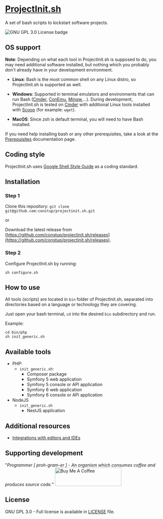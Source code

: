 # [ProjectInit.sh](https://projectinit.sh)

A set of bash scripts to kickstart software projects.

<img src="https://img.shields.io/badge/license-GNU%20GPL%203.0-brightgreen" alt="GNU GPL 3.0 License badge" />

## OS support

**Note**: Depending on what each tool in ProjectInit.sh is supposed to do, you may need additional software installed,
but nothing which you probably don't already have in your development environment.

- **Linux**: Bash is the most common shell on any Linux distro, so ProjectInit.sh is supported as well.

- **Windows**: Supported in terminal emulators and environments that can run Bash ([Cmder](https://cmder.net/), 
[ConEmu](https://conemu.github.io/), [Mingw](https://www.mingw-w64.org/),...). During development,
ProjectInit.sh is tested on [Cmder](https://cmder.net/) with additional Linux tools installed with 
[Scoop](https://scoop.sh/) (for example: `wget`).

- **MacOS**: Since *zsh* is default terminal, you will need to have Bash installed.

If you need help installing bash or any other prerequisites, take a look at the [Prerequisites](./doc/PREREQUISITES.md) 
documentation page.

## Coding style

ProjectInit.sh uses [Google Shell Style Guide](https://google.github.io/styleguide/shellguide.html) as a coding standard.

## Installation

### Step 1

Clone this repository: `git clone git@github.com:constup/projectinit.sh.git`

or

Download the latest release from 
[https://github.com/constup/projectinit.sh/releases](https://github.com/constup/projectinit.sh/releases).

### Step 2

Configure ProjectInit.sh by running:

```shell
sh configure.sh
```

## How to use

All tools (scripts) are located in `bin` folder of ProjectInit.sh, separated into directories based on a language or 
technology they are covering.

Just open your bash terminal, `cd` into the desired `bin` subdirectory and run.

Example:

```shell
cd bin/php
sh init_generic.sh
```

## Available tools

- PHP:
  - `init_generic.sh`:
    - Composer package
    - Symfony 5 web application
    - Symfony 5 console or API application
    - Symfony 6 web application
    - Symfony 6 console or APi application
- NodeJS
  - `init_generic.sh`
    - NestJS application

## Additional resources 

- [Integrations with editors and IDEs](doc/TOOL_INTEGRATIONS.md)

## Supporting development

"*Programmer [ proh-gram-er ] - An organism which consumes coffee and produces source code.*"
<a href="https://www.buymeacoffee.com/puEW3HvWvP" target="_blank"><img src="https://cdn.buymeacoffee.com/buttons/v2/default-green.png" alt="Buy Me A Coffee" style="height: 60px !important;width: 217px !important;" ></a>

## License

GNU GPL 3.0 - Full license is available in [LICENSE](./LICENSE) file.
